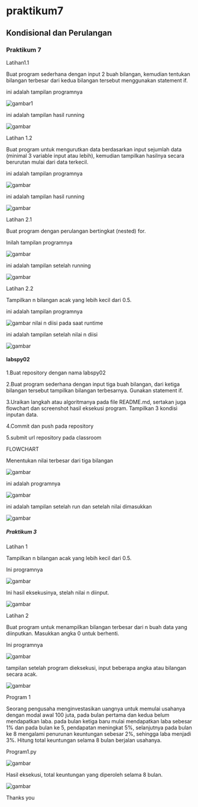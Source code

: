 # praktikum7
## Kondisional dan Perulangan
### Praktikum 7
Latihan1.1 <p>
Buat program sederhana dengan input 2 buah bilangan, kemudian
tentukan bilangan terbesar dari kedua bilangan tersebut
menggunakan statement if. <P>

ini adalah tampilan programnya <p>
![gambar1](gambar/gambar1.png)

ini adalah tampilan hasil running <p>
![gambar](gambar/gambar2.png)

Latihan 1.2 <p>
Buat program untuk mengurutkan data berdasarkan input sejumlah
data (minimal 3 variable input atau lebih), kemudian tampilkan
hasilnya secara berurutan mulai dari data terkecil. <p>

ini adalah tampilan programnya <p>
![gambar](gambar/gambar3.png)

ini adalah tampilan hasil running <p>
![gambar](gambar/gambar4.png)

Latihan 2.1 <p>
Buat program dengan perulangan bertingkat (nested) for. <p>

Inilah tampilan programnya <p>
![gambar](gambar/gambar5.png)

ini adalah tampilan setelah running <p>
![gambar](gambar/gambar6.png)

Latihan 2.2 <p>

Tampilkan n bilangan acak yang lebih kecil dari 0.5. <p>
ini adalah tampilan programnya <p>

![gambar](gambar/gambar7.png)
nilai n diisi pada saat runtime <p>

ini adalah tampilan setelah nilai n diisi <p>
![gambar](gambar/gambar8.png)

#### labspy02
1.Buat repository dengan nama labspy02 <p>
2.Buat program sederhana dengan input tiga buah bilangan, dari ketiga bilangan
  tersebut tampilkan bilangan terbesarnya. Gunakan statement if.  <p>
3.Uraikan langkah atau algoritmanya pada file README.md, sertakan juga flowchart
  dan screenshot hasil eksekusi program. Tampilkan 3 kondisi inputan data. <p>
4.Commit dan push pada repository <p>
5.submit url repository pada classroom <p>

FLOWCHART <p>
Menentukan nilai terbesar dari tiga bilangan <p>
![gambar](gambar/flowchart.png)

ini adalah programnya <p>
![gambar](gambar/lab2.png)

ini adalah tampilan setelah run dan setelah nilai dimasukkan <p>
![gambar](gambar/lab2.2.png)

##### Praktikum 3
Latihan 1 <p>
Tampilkan n bilangan acak yang lebih kecil dari 0.5. <p>
Ini programnya <p>
![gambar](gambar/gambar9.png)

Ini hasil eksekusinya, stelah nilai n diinput. <p>
![gambar](gambar/gambar10.png)

Latihan 2 <p>
Buat program untuk menampilkan bilangan terbesar dari n buah data yang diinputkan.
Masukkan angka 0 untuk berhenti. <p>
Ini programnya <p>
![gambar](gambar/gambar11.png)

tampilan setelah program dieksekusi, input beberapa angka atau bilangan secara acak. <p>
![gambar](gambar/gambar12.png)

Program 1 <p>
Seorang pengusaha menginvestasikan uangnya untuk memulai usahanya dengan
modal awal 100 juta, pada bulan pertama dan kedua belum mendapatkan laba. pada
bulan ketiga baru mulai mendapatkan laba sebesar 1% dan pada bulan ke 5,
pendapatan meningkat 5%, selanjutnya pada bulan ke 8 mengalami penurunan
keuntungan sebesar 2%, sehingga laba menjadi 3%. Hitung total keuntungan selama 8
bulan berjalan usahanya. <p>
Program1.py <p>
![gambar](gambar/program1.png)

Hasil eksekusi, total keuntungan yang diperoleh selama 8 bulan. <p>
![gambar](gambar/program1.1.png)


Thanks you 